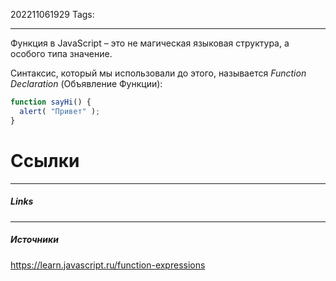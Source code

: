 202211061929
Tags:
___
Функция в JavaScript – это не магическая языковая структура, а особого типа значение.

Синтаксис, который мы использовали до этого, называется _Function Declaration_ (Объявление Функции):
```javascript
function sayHi() {
  alert( "Привет" );
}
```




# Ссылки
___
##### Links


---
##### Источники
https://learn.javascript.ru/function-expressions